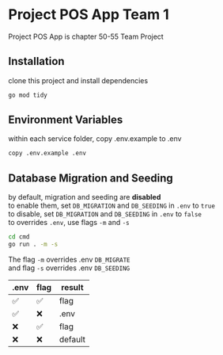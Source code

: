 # Project POS App Team 1

Project POS App is chapter 50-55 Team Project

## Installation
clone this project and install dependencies
```bash
go mod tidy
```

## Environment Variables
within each service folder, copy .env.example to .env
```bash
copy .env.example .env
```

## Database Migration and Seeding
by default, migration and seeding are **disabled**  
to enable them, set ```DB_MIGRATION``` and ```DB_SEEDING``` in ```.env``` to ```true```  
to disable, set ```DB_MIGRATION``` and ```DB_SEEDING``` in ```.env``` to ```false```  
to overrides ```.env```, use flags ```-m``` and ```-s```

```bash
cd cmd
go run . -m -s
```

The flag ```-m``` overrides .env ```DB_MIGRATE```  
and flag ```-s``` overrides .env ```DB_SEEDING```

.env | flag | result  |
--- |------|---------|
:white_check_mark:	 | :white_check_mark:  | flag    |
:white_check_mark:	 | :x:  | .env    |
:x: | :white_check_mark:  | flag    |
:x: | :x:  | default |




